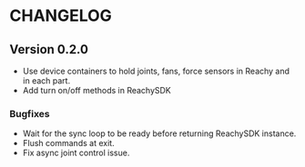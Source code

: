 # CHANGELOG

## Version 0.2.0

* Use device containers to hold joints, fans, force sensors in Reachy and in each part.
* Add turn on/off methods in ReachySDK

### Bugfixes

* Wait for the sync loop to be ready before returning ReachySDK instance.
* Flush commands at exit.
* Fix async joint control issue.